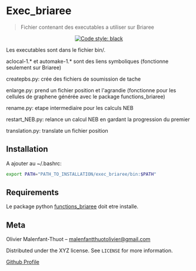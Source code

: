 # Exec\_briaree
> Fichier contenant des executables a utiliser sur Briaree

<p align="center">
<a href="https://github.com/ambv/black"><img alt="Code style: black" src="https://img.shields.io/badge/code%20style-black-000000.svg"></a>
</p>

Les executables sont dans le fichier bin/.

aclocal-1.\* et automake-1.\* sont des liens symboliques (fonctionne seulement sur Briaree)

createpbs.py: crée des fichiers de soumission de tache

enlarge.py: prend un fichier position et l'agrandie (fonctionne pour les cellules de graphene générée avec le package functions\_briaree)

rename.py: etape intermediaire pour les calculs NEB

restart\_NEB.py: relance un calcul NEB en gardant la progression du premier

translation.py: translate un fichier position


## Installation

A ajouter au ~/.bashrc:
```sh
export PATH="PATH_TO_INSTALLATION/exec_briaree/bin:$PATH"
```

## Requirements

Le package python [functions\_briaree](https://github.com/OMalenfantThuot/functions_briaree) doit etre installe.

## Meta

Olivier Malenfant-Thuot – malenfantthuotolivier@gmail.com

Distributed under the XYZ license. See ``LICENSE`` for more information.

[Github Profile](https://github.com/OMalenfantThuot)
